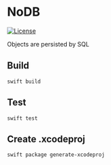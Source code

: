 # NoDB
[![License](https://img.shields.io/packagist/l/doctrine/orm.svg)](https://github.com/Wzxhaha/NODB/blob/master/LICENSE)

Objects are persisted by SQL

## Build

```shell
swift build
```

## Test

```shell
swift test
```

## Create .xcodeproj

```shell
swift package generate-xcodeproj
```